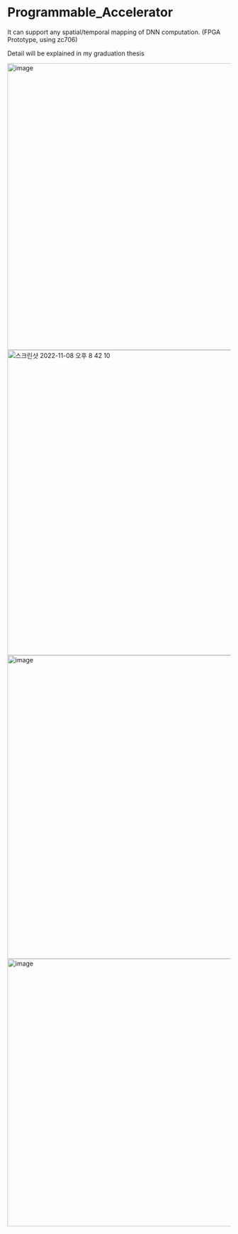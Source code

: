 # Programmable_Accelerator
It can support any spatial/temporal mapping of DNN computation. (FPGA Prototype, using zc706)

Detail will be explained in my graduation thesis


<img width="646" alt="image" src="https://user-images.githubusercontent.com/43400865/200553158-57dac871-3924-4cd2-9af5-cd692210b8e0.png">

<img width="688" alt="스크린샷 2022-11-08 오후 8 42 10" src="https://user-images.githubusercontent.com/43400865/200555350-5a58d679-4611-497f-9a94-0df6d074accf.png">


<img width="684" alt="image" src="https://user-images.githubusercontent.com/43400865/200554062-b7c269ec-e781-4f02-8b2f-047f5d62b400.png">

<img width="603" alt="image" src="https://user-images.githubusercontent.com/43400865/200554615-e5a50523-a600-4d85-843d-3609e5842811.png">
